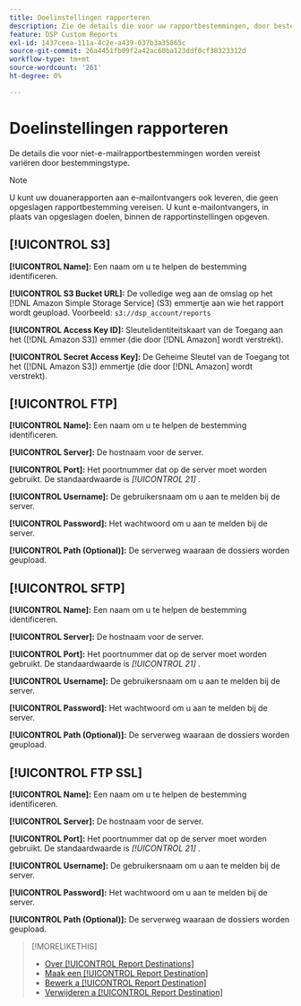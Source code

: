 ```yaml
---
title: Doelinstellingen rapporteren
description: Zie de details die voor uw rapportbestemmingen, door bestemmingstype worden vereist.
feature: DSP Custom Reports
exl-id: 1437ceea-111a-4c2e-a439-037b3a35865c
source-git-commit: 26a4451fb09f2a42ac60ba123ddf0cf38323312d
workflow-type: tm+mt
source-wordcount: '261'
ht-degree: 0%

---
```


# Doelinstellingen rapporteren

De details die voor niet-e-mailrapportbestemmingen worden vereist variëren door bestemmingstype.

>[!NOTE]
>
> U kunt uw douanerapporten aan e-mailontvangers ook leveren, die geen opgeslagen rapportbestemming vereisen. U kunt e-mailontvangers, in plaats van opgeslagen doelen, binnen de rapportinstellingen opgeven.

## [!UICONTROL S3]

**[!UICONTROL Name]:** Een naam om u te helpen de bestemming identificeren.

**[!UICONTROL S3 Bucket URL]:** De volledige weg aan de omslag op het [!DNL Amazon Simple Storage Service] (S3) emmertje aan wie het rapport wordt geupload. Voorbeeld: `s3://dsp_account/reports`

**[!UICONTROL Access Key ID]:** Sleutelidentiteitskaart van de Toegang aan het ([!DNL Amazon S3]) emmer (die door [!DNL Amazon] wordt verstrekt).

**[!UICONTROL Secret Access Key]:** De Geheime Sleutel van de Toegang tot het ([!DNL Amazon S3]) emmertje (die door [!DNL Amazon] wordt verstrekt).

## [!UICONTROL FTP]

**[!UICONTROL Name]:** Een naam om u te helpen de bestemming identificeren.

**[!UICONTROL Server]:** De hostnaam voor de server.

**[!UICONTROL Port]:** Het poortnummer dat op de server moet worden gebruikt. De standaardwaarde is *[!UICONTROL 21]* .

**[!UICONTROL Username]:** De gebruikersnaam om u aan te melden bij de server.

**[!UICONTROL Password]:** Het wachtwoord om u aan te melden bij de server.

**[!UICONTROL Path (Optional)]:** De serverweg waaraan de dossiers worden geupload.

## [!UICONTROL SFTP]

**[!UICONTROL Name]:** Een naam om u te helpen de bestemming identificeren.

**[!UICONTROL Server]:** De hostnaam voor de server.

**[!UICONTROL Port]:** Het poortnummer dat op de server moet worden gebruikt. De standaardwaarde is *[!UICONTROL 21]* .

**[!UICONTROL Username]:** De gebruikersnaam om u aan te melden bij de server.

**[!UICONTROL Password]:** Het wachtwoord om u aan te melden bij de server.

**[!UICONTROL Path (Optional)]:** De serverweg waaraan de dossiers worden geupload.

## [!UICONTROL FTP SSL]

**[!UICONTROL Name]:** Een naam om u te helpen de bestemming identificeren.

**[!UICONTROL Server]:** De hostnaam voor de server.

**[!UICONTROL Port]:** Het poortnummer dat op de server moet worden gebruikt. De standaardwaarde is *[!UICONTROL 21]* .

**[!UICONTROL Username]:** De gebruikersnaam om u aan te melden bij de server.

**[!UICONTROL Password]:** Het wachtwoord om u aan te melden bij de server.

**[!UICONTROL Path (Optional)]:** De serverweg waaraan de dossiers worden geupload.

>[!MORELIKETHIS]
>
>* [&#x200B; Over [!UICONTROL Report Destinations]](/help/dsp/reports/report-destinations/report-destination-about.md)
>* [&#x200B; Maak een [!UICONTROL Report Destination]](/help/dsp/reports/report-destinations/report-destination-create.md)
>* [&#x200B; Bewerk a [!UICONTROL Report Destination]](/help/dsp/reports/report-destinations/report-destination-edit.md)
>* [&#x200B; Verwijderen a [!UICONTROL Report Destination]](/help/dsp/reports/report-destinations/report-destination-delete.md)

